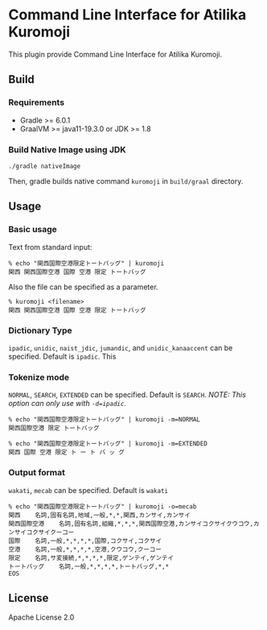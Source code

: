# Command Line Interface for Atilika Kuromoji

This plugin provide Command Line Interface for Atilika Kuromoji.


## Build

### Requirements

* Gradle >= 6.0.1
* GraalVM >= java11-19.3.0 or JDK >= 1.8

### Build Native Image using JDK

```
./gradle nativeImage
```

Then, gradle builds native command `kuromoji` in `build/graal` directory.

## Usage

### Basic usage

Text from standard input:

```
% echo "関西国際空港限定トートバッグ" | kuromoji
関西 関西国際空港 国際 空港 限定 トートバッグ
```

Also the file can be specified as a parameter.

```
% kuromoji <filename>
関西 関西国際空港 国際 空港 限定 トートバッグ
```

### Dictionary Type

`ipadic`, `unidic`, `naist_jdic`, `jumandic`, and `unidic_kanaaccent` can be specified. Default is `ipadic`.
This

### Tokenize mode

`NORMAL`, `SEARCH`, `EXTENDED` can be specified. Default is `SEARCH`.
*NOTE: This option can only use with `-d=ipadic`.*

```
% echo "関西国際空港限定トートバッグ" | kuromoji -m=NORMAL
関西国際空港 限定 トートバッグ
```

```
% echo "関西国際空港限定トートバッグ" | kuromoji -m=EXTENDED
関西 国際 空港 限定 ト ー ト バ ッ グ
```

### Output format

`wakati`, `mecab` can be specified. Default is `wakati`

```
% echo "関西国際空港限定トートバッグ" | kuromoji -o=mecab
関西    名詞,固有名詞,地域,一般,*,*,関西,カンサイ,カンサイ
関西国際空港    名詞,固有名詞,組織,*,*,*,関西国際空港,カンサイコクサイクウコウ,カンサイコクサイクーコー
国際    名詞,一般,*,*,*,*,国際,コクサイ,コクサイ
空港    名詞,一般,*,*,*,*,空港,クウコウ,クーコー
限定    名詞,サ変接続,*,*,*,*,限定,ゲンテイ,ゲンテイ
トートバッグ    名詞,一般,*,*,*,*,トートバッグ,*,*
EOS
```

## License

Apache License 2.0